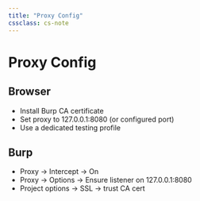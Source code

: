 ```yaml
---
title: "Proxy Config"
cssclass: cs-note
---
```


# Proxy Config

## Browser
- Install Burp CA certificate
- Set proxy to 127.0.0.1:8080 (or configured port)
- Use a dedicated testing profile

## Burp
- Proxy → Intercept → On
- Proxy → Options → Ensure listener on 127.0.0.1:8080
- Project options → SSL → trust CA cert

